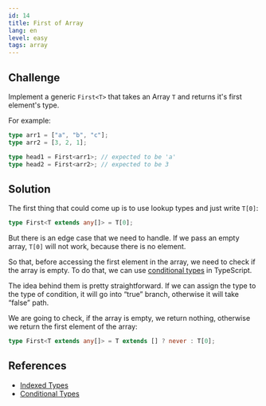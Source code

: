 ```yaml
---
id: 14
title: First of Array
lang: en
level: easy
tags: array
---
```


## Challenge

Implement a generic `First<T>` that takes an Array `T` and returns it's first
element's type.

For example:

```ts
type arr1 = ["a", "b", "c"];
type arr2 = [3, 2, 1];

type head1 = First<arr1>; // expected to be 'a'
type head2 = First<arr2>; // expected to be 3
```

## Solution

The first thing that could come up is to use lookup types and just write `T[0]`:

```ts
type First<T extends any[]> = T[0];
```

But there is an edge case that we need to handle. If we pass an empty array,
`T[0]` will not work, because there is no element.

So that, before accessing the first element in the array, we need to check if
the array is empty. To do that, we can use
[conditional types](https://www.typescriptlang.org/docs/handbook/2/conditional-types.html)
in TypeScript.

The idea behind them is pretty straightforward. If we can assign the type to the
type of condition, it will go into “true” branch, otherwise it will take “false”
path.

We are going to check, if the array is empty, we return nothing, otherwise we
return the first element of the array:

```ts
type First<T extends any[]> = T extends [] ? never : T[0];
```

## References

- [Indexed Types](https://www.typescriptlang.org/docs/handbook/2/indexed-access-types.html)
- [Conditional Types](https://www.typescriptlang.org/docs/handbook/2/conditional-types.html)
